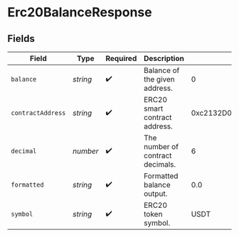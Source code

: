 # Erc20BalanceResponse


## Fields

| Field                                      | Type                                       | Required                                   | Description                                | Example                                    |
| ------------------------------------------ | ------------------------------------------ | ------------------------------------------ | ------------------------------------------ | ------------------------------------------ |
| `balance`                                  | *string*                                   | :heavy_check_mark:                         | Balance of the given address.              | 0                                          |
| `contractAddress`                          | *string*                                   | :heavy_check_mark:                         | ERC20 smart contract address.              | 0xc2132D05D31c914a87C6611C10748AEb04B58e8F |
| `decimal`                                  | *number*                                   | :heavy_check_mark:                         | The number of contract decimals.           | 6                                          |
| `formatted`                                | *string*                                   | :heavy_check_mark:                         | Formatted balance output.                  | 0.0                                        |
| `symbol`                                   | *string*                                   | :heavy_check_mark:                         | ERC20 token symbol.                        | USDT                                       |